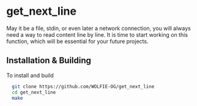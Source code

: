 # get_next_line

May it be a file, stdin, or even later a network connection, you will always need a way to read content line by line. It is time to start working on this function, which will be essential for your future projects.

## Installation & Building

To install and build

```bash
  git clone https://github.com/WOLFIE-OG/get_next_line
  cd get_next_line
  make
```

